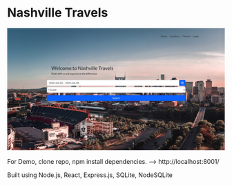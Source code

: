 # Nashville Travels


![alt text](https://raw.githubusercontent.com/willcofer555/nashville_travels/master/src/img/FEpic.jpeg)

For Demo, clone repo, npm install dependencies. --> http://localhost:8001/

Built using Node.js, React, Express.js, SQLite, NodeSQLite
